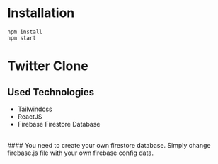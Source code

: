 # Installation

 `npm install`
  <br>
  `npm start`
# Twitter Clone
## Used Technologies

- Tailwindcss
- ReactJS
- Firebase Firestore Database
 
 <br>
 #### You need to create your own firestore database. Simply change firebase.js file with your own firebase config data.
